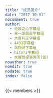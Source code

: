 ```yaml
---
title: "成员简介"
date: "2017-10-01"
nocomment: true
author:
  - 伦敦之心字幕组
  - 来一发就走字幕组
  - 大喜利王字幕组
  - 4431字幕组
  - 风物诗字幕组
  - hitori字幕组
  - 水曜侦探事务所(仮)
noauthor: true
noedit: true
nodate: true
index: false
---
```



<!-- {{< members >}} -->
{{< members >}}